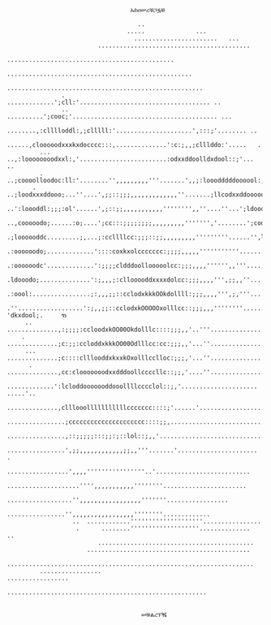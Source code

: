 
                                      
                                      ኡክዐሠረቹጋፏቹ                                                                                                                            
                                                                                                    
                                        ..                                                          
                                     .....              ...                                         
                                       .......................   ...                                
                             ..........................................                             
                             ..............................................                         
                         ...................................................                        
                        ......................................................                      
                   .  .............';cll:'.................................... ..                   
                   .. ..........';cooc;'........................................ ...                
                 ........,:clllloddl:,;clllll:'.....................',:::;'........ ..              
                ......,clooooodxxxkxdocccc:::,..............':c:;,,;clllddo:'.....   .              
             ... ..,:loooooooodxxl:,'........................:odxxddoolldxdool::;'... ..            
             . ..;coooolloodoc:ll:'........'',,,,,,,,,'''.......',,;:looodddddoooool:,..            
           . ..;loodxxxddooo;...''....',;;::;;;,,,,,,,,,,,,,''.......;llcodxxddoooooooc,.           
          ..':loooddl:;;;:ol'......',;::;;,,,,,,,,,,,'''''''',,''....''...';ldoooooooool,.          
        ..,cooooodo;......:o;....';cc:::;;;;;;;;,,,,,,,,,''''''','........';codoooolodooc.          
       .;loooooddc.........;,...;:ccllllcc:;;;::;;,,,,,,,,,'''''''''......'',lxdo:..cdooo;.         
      .:oooooodo;.............'::::coxkxolccccccc:;;;;,,,,,'''''''''''.......cxo:...:xdool'.        
     .:oooooodc'.............':;;;;cldddoollooooolcc:;;;,,,,'''''',,'''.....'od:....:xxdoo:.        
     .ldooodo;..............':;,,,;:cllooooddxxxxdolcc:;;;,,,,''',;;,,''....:dc'....;xkdool,.       
     .:oool:................;:,,,;;::cclodxkkkOOkdollll:;;;,,,,''',;,'''....:c'.....,xkxdooc.       
      .''..................':;,,;;::cclodxkOOOOOxolllcc::;;;,,,''''''''............ 'dkxdool;.     ጎነ
         ..  ..............,:;;;;:ccloodxkOO00Okdolllc::::;;;,,'..'''................okxdoooc.      
        .    ..............;c:;;:ccloddxkkkOO00Odlllcc:cc:;;;,,'...''................cxxddool'      
         ... ..............;c::::clllooddxkxxkOxolllcclloc:;;;,'...''................'lxddoo;.      
          .  ..............,cc:clooooooodxxdddoollccccllc::;;,'....''.................'cool,.       
              .............':lcloddooooooddooollllcccclol::;,'..................... .....'..        
              ..............,clllooolllllllllllccccccc::::;'......'........................         
             ................;ccccccccccccccccccccc::::;;,...........................               
              ................,::;;;;;:::;;:;::lol::;,,'.............................               
               ................',;;,,,,,,,,,,,,;;,,'''.......'......................   .            
                .................',,,,''''''''''''''''..'..........................                 
                ....................'''',,,,,,,,,,,''''''''.......................                  
                   ..................'',,,,,,,,,,,,,,,,,'''''''.................                    
                     ................'',,,,,,,,,,,,,,,,,''''''''.............                       
                      ..  ............''''''''''''''''''''................                          
                       .      ........'''''''''''''''''''..............  ..                         
                             ...........................................                            
                          .............................................                             
             ....................................................................                   
             .................                                         .................            
                            .......................................................      


                                         ሠቹልረፕⶴ
